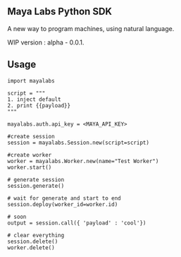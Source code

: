 ## Maya Labs Python SDK

A new way to program machines, using natural language.

WIP version : alpha - 0.0.1.

## Usage

```
import mayalabs

script = """
1. inject default
2. print {{payload}}
"""

mayalabs.auth.api_key = <MAYA_API_KEY>

#create session
session = mayalabs.Session.new(script=script)

#create worker
worker = mayalabs.Worker.new(name="Test Worker")
worker.start()

# generate session
session.generate()

# wait for generate and start to end
session.deploy(worker_id=worker.id)

# soon
output = session.call({ 'payload' : 'cool'})

# clear everything
session.delete()
worker.delete()

```
